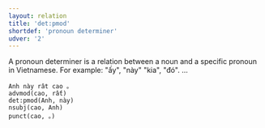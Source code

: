 ```yaml
---
layout: relation
title: 'det:pmod'
shortdef: 'pronoun determiner'
udver: '2'
---
```


A pronoun determiner is a relation between a noun and a specific pronoun in Vietnamese. For example: "ấy", "này" "kia", "đó". ...

~~~ sdparse
Anh này rât cao 。
advmod(cao, rất)
det:pmod(Anh, này)
nsubj(cao, Anh)
punct(cao, 。)
~~~

<!-- Interlanguage links updated So kvě 14 19:02:54 CEST 2022 -->
